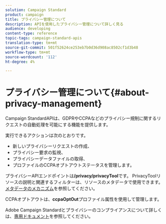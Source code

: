```yaml
---
solution: Campaign Standard
product: campaign
title: プライバシー管理について
description: APIを使用したプライバシー管理について詳しく見る
audience: developing
content-type: reference
topic-tags: campaign-standard-apis
translation-type: tm+mt
source-git-commit: 501f52624ce253eb7b0d36d908ac8502cf1d3b48
workflow-type: tm+mt
source-wordcount: '112'
ht-degree: 4%

---
```



# プライバシー管理について{#about-privacy-management}

Campaign StandardAPIは、GDPRやCCPAなどのプライバシー規制に関するリクエストの自動処理を可能にする機能を提供します。

実行できるアクションは次のとおりです。

* 新しいプライバシーリクエストの作成、
* プライバシー要求の監視、
* プライバシーデータファイルの取得、
* プロファイルのCCPAオプトアウトステータスを管理します。

プライバシーAPIエンドポイントは&#x200B;**/privacy/privacyTool**&#x200B;です。 PrivacyToolリソースの説明と関連するフィルターは、リソースのメタデータで使用できます。 [メタデータのメカニズム](../../api/using/metadata-mechanism.md)を参照してください。

CCPAオプトアウトは、**ccpaOptOut**&#x200B;プロファイル属性を使用して管理します。

Adobe Campaign Standardとプライバシーのコンプライアンスについて詳しくは、[専用ドキュメント](https://helpx.adobe.com/jp/campaign/kb/acs-privacy.html)を参照してください。
